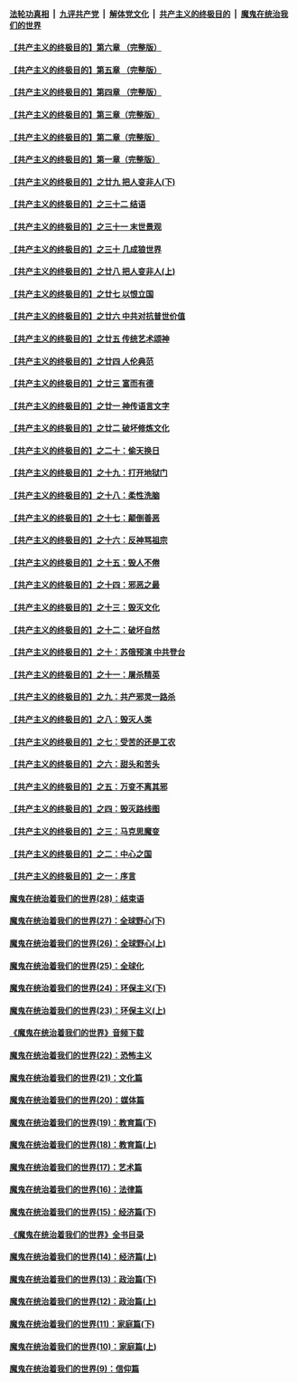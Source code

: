 

####  [法轮功真相](../../../../basic/blob/master/README.md?t=06220031) &nbsp;|&nbsp; [九评共产党](../../../../9ping.md/blob/master/README.md?t=06220031) &nbsp;|&nbsp; [解体党文化](../../../../jtdwh.md/blob/master/README.md?t=06220031)  &nbsp;|&nbsp; [共产主义的终极目的](../../../../gczydzjmd.md/blob/master/README.md?t=06220031) &nbsp;|&nbsp; [魔鬼在统治我们的世界](../../../../mgztzwmdsj.md/blob/master/README.md?t=06220031) 

#### [【共产主义的终极目的】第六章 （完整版）](../pages/nsc422/n11428913.md?t=06220031) 

#### [【共产主义的终极目的】第五章 （完整版）](../pages/nsc422/n11428912.md?t=06220031) 

#### [【共产主义的终极目的】第四章 （完整版）](../pages/nsc422/n11428907.md?t=06220031) 

#### [【共产主义的终极目的】第三章（完整版）](../pages/nsc422/n11428848.md?t=06220031) 

#### [【共产主义的终极目的】第二章（完整版）](../pages/nsc422/n11428831.md?t=06220031) 

#### [【共产主义的终极目的】第一章（完整版）](../pages/nsc422/n11417651.md?t=06220031) 

#### [【共产主义的终极目的】之廿九 把人变非人(下)](../pages/nsc422/n11344140.md?t=06220031) 

#### [【共产主义的终极目的】之三十二 结语](../pages/nsc422/n11360535.md?t=06220031) 

#### [【共产主义的终极目的】之三十一 末世景观](../pages/nsc422/n11351129.md?t=06220031) 

#### [【共产主义的终极目的】之三十 几成狼世界](../pages/nsc422/n11348280.md?t=06220031) 

#### [【共产主义的终极目的】之廿八 把人变非人(上)](../pages/nsc422/n11340492.md?t=06220031) 

#### [【共产主义的终极目的】之廿七 以恨立国](../pages/nsc422/n11336944.md?t=06220031) 

#### [【共产主义的终极目的】之廿六 中共对抗普世价值](../pages/nsc422/n11324785.md?t=06220031) 

#### [【共产主义的终极目的】之廿五 传统艺术颂神](../pages/nsc422/n11296396.md?t=06220031) 

#### [【共产主义的终极目的】之廿四 人伦典范](../pages/nsc422/n11296397.md?t=06220031) 

#### [【共产主义的终极目的】之廿三 富而有德](../pages/nsc422/n11283598.md?t=06220031) 

#### [【共产主义的终极目的】之廿一 神传语言文字](../pages/nsc422/n11263265.md?t=06220031) 

#### [【共产主义的终极目的】之廿二 破坏修炼文化](../pages/nsc422/n11245728.md?t=06220031) 

#### [【共产主义的终极目的】之二十：偷天换日](../pages/nsc422/n11238846.md?t=06220031) 

#### [【共产主义的终极目的】之十九：打开地狱门](../pages/nsc422/n11206376.md?t=06220031) 

#### [【共产主义的终极目的】之十八：柔性洗脑](../pages/nsc422/n11199994.md?t=06220031) 

#### [【共产主义的终极目的】之十七：颠倒善恶](../pages/nsc422/n11179782.md?t=06220031) 

#### [【共产主义的终极目的】之十六：反神骂祖宗](../pages/nsc422/n11166798.md?t=06220031) 

#### [【共产主义的终极目的】之十五：毁人不倦](../pages/nsc422/n11166792.md?t=06220031) 

#### [【共产主义的终极目的】之十四：邪恶之最](../pages/nsc422/n11150249.md?t=06220031) 

#### [【共产主义的终极目的】之十三：毁灭文化](../pages/nsc422/n11135227.md?t=06220031) 

#### [【共产主义的终极目的】之十二：破坏自然](../pages/nsc422/n11135214.md?t=06220031) 

#### [【共产主义的终极目的】之十：苏俄预演 中共登台](../pages/nsc422/n11118424.md?t=06220031) 

#### [【共产主义的终极目的】之十一：屠杀精英](../pages/nsc422/n11118442.md?t=06220031) 

#### [【共产主义的终极目的】之九：共产邪灵一路杀](../pages/nsc422/n11114139.md?t=06220031) 

#### [【共产主义的终极目的】之八：毁灭人类](../pages/nsc422/n11108503.md?t=06220031) 

#### [【共产主义的终极目的】之七：受苦的还是工农](../pages/nsc422/n11101809.md?t=06220031) 

#### [【共产主义的终极目的】之六：甜头和苦头](../pages/nsc422/n11096971.md?t=06220031) 

#### [【共产主义的终极目的】之五：万变不离其邪](../pages/nsc422/n11091285.md?t=06220031) 

#### [【共产主义的终极目的】之四：毁灭路线图](../pages/nsc422/n11086284.md?t=06220031) 

#### [【共产主义的终极目的】之三：马克思魔变](../pages/nsc422/n11061941.md?t=06220031) 

#### [【共产主义的终极目的】之二：中心之国](../pages/nsc422/n11047728.md?t=06220031) 

#### [【共产主义的终极目的】之一：序言](../pages/nsc422/n11086077.md?t=06220031) 

#### [魔鬼在统治着我们的世界(28)：结束语](../pages/nsc422/n10936246.md?t=06220031) 

#### [魔鬼在统治着我们的世界(27)：全球野心(下)](../pages/nsc422/n10928319.md?t=06220031) 

#### [魔鬼在统治着我们的世界(26)：全球野心(上)](../pages/nsc422/n10900318.md?t=06220031) 

#### [魔鬼在统治着我们的世界(25)：全球化](../pages/nsc422/n10788205.md?t=06220031) 

#### [魔鬼在统治着我们的世界(24)：环保主义(下)](../pages/nsc422/n10695307.md?t=06220031) 

#### [魔鬼在统治着我们的世界(23)：环保主义(上)](../pages/nsc422/n10688613.md?t=06220031) 

#### [《魔鬼在统治着我们的世界》音频下载](../pages/nsc422/n10635553.md?t=06220031) 

#### [魔鬼在统治着我们的世界(22)：恐怖主义](../pages/nsc422/n10614727.md?t=06220031) 

#### [魔鬼在统治着我们的世界(21)：文化篇](../pages/nsc422/n10597706.md?t=06220031) 

#### [魔鬼在统治着我们的世界(20)：媒体篇](../pages/nsc422/n10586579.md?t=06220031) 

#### [魔鬼在统治着我们的世界(19)：教育篇(下)](../pages/nsc422/n10564808.md?t=06220031) 

#### [魔鬼在统治着我们的世界(18)：教育篇(上)](../pages/nsc422/n10526970.md?t=06220031) 

#### [魔鬼在统治着我们的世界(17)：艺术篇](../pages/nsc422/n10499093.md?t=06220031) 

#### [魔鬼在统治着我们的世界(16)：法律篇](../pages/nsc422/n10485969.md?t=06220031) 

#### [魔鬼在统治着我们的世界(15)：经济篇(下)](../pages/nsc422/n10469975.md?t=06220031) 

#### [《魔鬼在统治着我们的世界》全书目录](../pages/nsc422/n10464261.md?t=06220031) 

#### [魔鬼在统治着我们的世界(14)：经济篇(上)](../pages/nsc422/n10457370.md?t=06220031) 

#### [魔鬼在统治着我们的世界(13)：政治篇(下)](../pages/nsc422/n10448270.md?t=06220031) 

#### [魔鬼在统治着我们的世界(12)：政治篇(上)](../pages/nsc422/n10444576.md?t=06220031) 

#### [魔鬼在统治着我们的世界(11)：家庭篇(下)](../pages/nsc422/n10440961.md?t=06220031) 

#### [魔鬼在统治着我们的世界(10)：家庭篇(上)](../pages/nsc422/n10435448.md?t=06220031) 

#### [魔鬼在统治着我们的世界(9)：信仰篇](../pages/nsc422/n10432159.md?t=06220031) 

